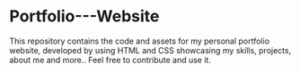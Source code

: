 # Portfolio---Website
This repository contains the code and assets for my personal portfolio website, developed by using HTML and CSS showcasing my skills, projects, about me  and more.. Feel free to contribute and use it.
